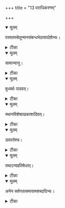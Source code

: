 +++
title = "13 पराधिकरणम्"

+++


<details open><summary>मूलम्</summary>

परमतस्सेतून्मानसंबन्धभेदव्यपदेशेभ्यः।
</details>



<details><summary>टीका</summary>

सेतून्मानाप्तिसम्बन्धभेदानां व्यपदेशतः । ब्रह्मणः परमेव स्यात् प्राप्यं पूर्णं तु कूलवत् ॥ [344]
</details>



<details open><summary>मूलम्</summary>

सामान्यात्तु।
</details>



<details><summary>टीका</summary>

सेतुशब्दस्ततोह्यन्यत् सूचयेन्नात्र किञ्चन । सेतुसाम्याद्विधरणात् शब्दोऽयं ब्रह्म वाचकः ॥ [345]
</details>



<details open><summary>मूलम्</summary>

बुध्यर्थः पादवत्।
</details>



<details><summary>टीका</summary>

चतुष्पदादि चोन्मानं त्वत्र वाक्पादवद्भवेत् । उपासार्थमनन्तस्य नातोऽन्यत्परमिष्यते ॥ [346]
</details>



<details open><summary>मूलम्</summary>

स्थानविशेषात्प्रकाशादिवत्।
</details>



<details><summary>टीका</summary>

अवच्छिद्यानुसन्धानं तत्तत्स्थानविशेषतः । प्रकाशाकाशयोर्यद्वत् वातायन घटादिषु ॥ [347]
</details>



<details open><summary>मूलम्</summary>

उपपत्तेश्च।
</details>



<details><summary>टीका</summary>

अमृतस्यैष सेतुरित्यत्र ब्रह्मामृतस्य च । स्वस्यैव प्राप्तये हेतुरतस्सम्बन्धसङ्गतिः ॥ [348]
</details>



<details open><summary>मूलम्</summary>

तथाऽन्यप्रतिषेधात्।
</details>



<details><summary>टीका</summary>

कश्चिज्ज्यायो नास्ति चेति श्रुत्या च प्रतिषेधतः । ततो यदुत्तरतरं इति ब्रह्मैव चोच्यते ॥ [349]
</details>



<details open><summary>मूलम्</summary>

अनेन सर्वगतत्वमायामशब्दादिभ्यः।
</details>



<details><summary>टीका</summary>

ब्रह्मणाऽनेन सर्वस्य व्याप्त्यत्वमवगम्यते । सर्वव्याप्तेर्वाचिशब्दैः पूर्णमित्यादिकैरिह ॥ [350]
</details>

